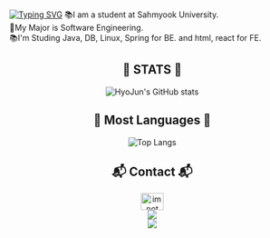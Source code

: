 [![Typing SVG](https://readme-typing-svg.demolab.com?font=Alkatra&weight=500&size=45&duration=3500&pause=3&color=6994CDEE&center=false&vCenter=false&multiline=true&repeat=true&width=1000&height=100&lines=Hi,+Hello👋+This+is+Hyojun's+Github)](https://git.io/typing-svg)
📚I am a student at Sahmyook University.<br />
📡My Major is Software Engineering. <br />
📚I'm Studing Java, DB, Linux, Spring for BE. and html, react for FE.
<div align=center><h2>  🐧 STATS 🐧  </h2></div>
<div align=center> 
<p>

![HyoJun's GitHub stats](https://github-readme-stats.vercel.app/api?username=hyojunahn111&show_icons=true&theme=gruvbox)

<p>
</div>

<div align=center><h2>  🐧 Most Languages 🐧  </h2></div>
<div align=center>

![Top Langs](https://github-readme-stats.vercel.app/api/top-langs/?username=hyojunahn111&layout=compact&theme=gruvbox&exclude_repo=libbitcoin_test)

</div>

<div align=center><h2> 📬 Contact 📬 </h2></div>
<div align=center><a href="https://www.instagram.com/im_not_bp/" target="blank"><img align="center" src="https://raw.githubusercontent.com/rahuldkjain/github-profile-readme-generator/master/src/images/icons/Social/instagram.svg" alt="im_not_bp" height="30" width="40" /></a>
  
<div align=center> 
<a href="https://eloquence-developers.tistory.com/"><img align="center" src="https://img.shields.io/badge/Blogger-FF5722?style=for-the-badge&logo=blogger&logoColor=white"></a>

<div align=center>
<a href="discordapp.com/users/404510092034048011"><img align="center" src="https://img.shields.io/badge/Discord-7289DA?style=for-the-badge&logo=discord&logoColor=white"></a>
  
</div>
<!--
**hyojunahn111/hyojunahn111** is a ✨ _special_ ✨ repository because its `README.md` (this file) appears on your GitHub profile.

Here are some ideas to get you started:

- 🔭 I’m currently working on ...
- 🌱 I’m currently learning ...
- 👯 I’m looking to collaborate on ...
- 🤔 I’m looking for help with ...
- 💬 Ask me about ...
- 📫 How to reach me: ...
- 😄 Pronouns: ...
- ⚡ Fun fact: ...
  -->


